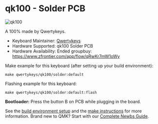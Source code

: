 # qk100 - Solder PCB

![qk100](https://i.imgur.com/im0iArYh.jpg)

A 100% made by Qwertykeys.

* Keyboard Maintainer: [Qwertykeys](https://github.com/owlab-git)
* Hardware Supported: qk100 Solder PCB
* Hardware Availability: Ended groupbuy: https://www.zfrontier.com/app/flow/qRwKr7mW1oWy

Make example for this keyboard (after setting up your build environment):

    make qwertykeys/qk100/solder:default

Flashing example for this keyboard:

    make qwertykeys/qk100/solder:default:flash

**Bootloader:** Press the button B on PCB while plugging in the board.

See the [build environment setup](https://docs.qmk.fm/#/getting_started_build_tools) and the [make instructions](https://docs.qmk.fm/#/getting_started_make_guide) for more information. Brand new to QMK? Start with our [Complete Newbs Guide](https://docs.qmk.fm/#/newbs).